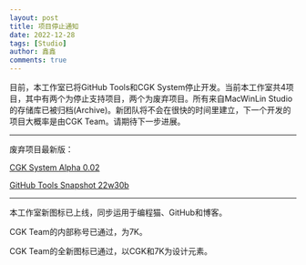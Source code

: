 ```yaml
---
layout: post
title: 项目停止通知
date: 2022-12-28
tags: [Studio]
author: 鑫鑫
comments: true
---
```


目前，本工作室已将GitHub Tools和CGK System停止开发。当前本工作室共4项目，其中有两个为停止支持项目，两个为废弃项目。所有来自MacWinLin Studio的存储库已被归档(Archive)。新团队将不会在很快的时间里建立，下一个开发的项目大概率是由CGK Team。请期待下一步进展。

---

废弃项目最新版：

[CGK System Alpha 0.02](https://github.com/macwinlin-studio/cgk-system/releases/tag/Alpha)

[GitHub Tools Snapshot 22w30b](https://github.com/macwinlin-studio/github-tools/releases/tag/22w30b)

---

本工作室新图标已上线，同步运用于编程猫、GitHub和博客。

CGK Team的内部称号已通过，为7K。

CGK Team的全新图标已通过，以CGK和7K为设计元素。
